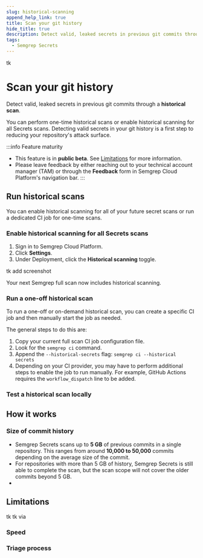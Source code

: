 ```yaml
---
slug: historical-scanning
append_help_link: true
title: Scan your git history
hide_title: true
description: Detect valid, leaked secrets in previous git commits through a historical scan.
tags:
  - Semgrep Secrets
---
```

tk
# Scan your git history

Detect valid, leaked secrets in previous git commits through a **historical scan**.

You can perform one-time historical scans or enable historical scanning for all Secrets scans. Detecting valid secrets in your git history is a first step to reducing your repository's attack surface.

:::info Feature maturity
- This feature is in **public beta**. See [Limitations](#limitations) for more information.
- Please leave feedback by either reaching out to your technical account manager (TAM) or through the **<i class="fa-solid fa-bullhorn"></i> Feedback** form in Semgrep Cloud Platform's navigation bar.
:::

## Run historical scans

You can enable historical scanning for all of your future secret scans or run a dedicated CI job for one-time scans.

### Enable historical scanning for all Secrets scans

1. Sign in to Semgrep Cloud Platform.
1. Click **<i class="fa-solid fa-gear"></i> Settings**.
1. Under Deployment, click the **<i class="fa-solid fa-toggle-large-on"></i> Historical scanning** toggle.

tk add screenshot

Your next Semgrep full scan now includes historical scanning.

### Run a one-off historical scan

To run a one-off or on-demand historical scan, you can create a specific CI job and then manually start the job as needed.

The general steps to do this are:

1. Copy your current full scan CI job configuration file.
1. Look for the `semgrep ci` command.
1. Append the `--historical-secrets` flag:
    `semgrep ci --historical secrets`
1. Depending on your CI provider, you may have to perform additional steps to enable the job to run manually. For example, GitHub Actions requires the `workflow_dispatch` line to be added.



### Test a historical scan locally

## How it works

### Size of commit history

- Semgrep Secrets scans up to **5 GB** of previous commits in a single repository. This ranges from around **10,000 to 50,000** commits depending on the average size of the commit.
- For repositories with more than 5 GB of history, Semgrep Secrets is still able to complete the scan, but the scan scope will not cover the older commits beyond 5 GB.
-

## Limitations

tk
tk
via
### Speed

### Triage process
